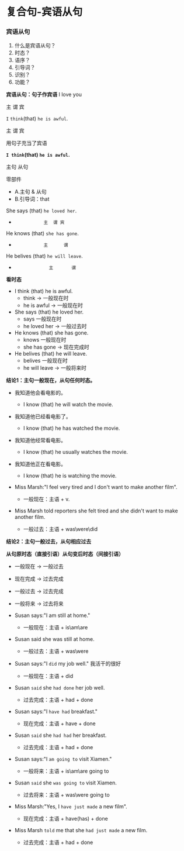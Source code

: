 # 复合句-宾语从句

### 宾语从句
1. 什么是宾语从句？
2. 时态？
3. 语序？
4. 引导词？
5. 识别？
6. 功能？

**宾语从句：句子作宾语**
I  love you

主  谓   宾

`I` `think`(that) `he is awful`.

主   谓             宾

用句子充当了宾语

**`I think`(that) `he is awful`.**

   主句             从句

零部件
  * A.主句 & 从句
  * B.引导词：that

She says (that) `he loved her`.
*                主  谓 宾

He knows (that) `she has gone`.
*                主      谓

He belives (that) `he will leave`.
*                  主       谓

**看时态**
* I think (that) he is awful.
  * think -> 一般现在时
  * he is awful -> 一般现在时
* She says (that) he loved her.
  * says 一般现在时
  * he loved her -> 一般过去时
* He knows (that) she has gone.
  * knows 一般现在时
  * she has gone -> 现在完成时
* He belives (that) he will leave.
  * belives 一般现在时
  * he will leave -> 一般将来时

**结论1：主句一般现在，从句任何时态。**
* 我知道他会看电影的。
  * I know (that) he will watch the movie.
* 我知道他已经看电影了。
  * I know (that) he has watched the movie.
* 我知道他经常看电影。
  * I know (that) he usually watches the movie.
* 我知道他正在看电影。
  * I know (that) he is watching the movie.

* Miss Marsh:"I feel very tired and I don't want to make another film".
  * 一般现在：主语 + v.
* Miss Marsh told reporters she felt tired and she didn't want to make another film.
  * 一般过去：主语 + was\were\did

**结论2：主句一般过去，从句相应过去**

**从句原时态（直接引语）从句变后时态（间接引语）**
* 一般现在      ->      一般过去
* 现在完成      ->      过去完成
* 一般过去      ->      过去完成
* 一般将来      ->      过去将来

* Susan says:"I am still at home."
  * 一般现在：主语 + is\am\are
* Susan said she was still at home.
  * 一般过去：主语 + was\were
* Susan says:"I `did` my job well."  我活干的很好
  * 一般现在：主语 + did
* Susan `said` she `had done` her job well.
  * 过去完成：主语 + had + done
* Susan says:"I `have had` breakfast."
  * 现在完成：主语 + have + done
* Susan `said` she `had had` her breakfast.
  * 过去完成：主语 + had + done
* Susan says:"I `am going to` visit Xiamen."
  * 一般将来：主语 + is\am\are going to
* Susan `said` she `was going to` visit Xiamen.
  * 过去将来：主语 + was\were going to
* Miss Marsh:"Yes, I `have just made` a new film".
  * 现在完成：主语 + have(has) + done
* Miss Marsh `told` me that she `had just made` a new film.
  * 过去完成：主语 + had + done







